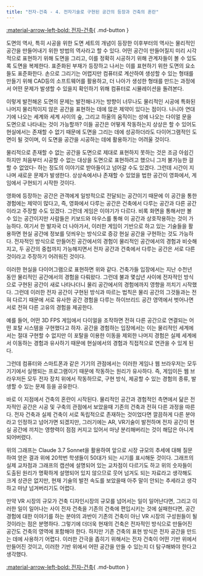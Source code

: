 ```yaml
---
title: "전자-건축 - 4. 전자기술로 구현된 공간의 등장과 건축의 혼란"
---
```


[:material-arrow-left-bold: 전자-건축](../index.md){ .md-button }

도면의 역사, 특히 시공을 위한 도면 세트의 개념이 등장한 이후부터의 역사는 물리적인 공간을 만들어내기 위한 방법의 역사라고 할 수 있다. 어떤 공간이 만들어질지 미리 시각적으로 표현하기 위해 도면을 그리고, 이를 정확히 시공하기 위해 관계자들이 볼 수 있도록 도면을 복제한다. 표준화된 부재가 등장하고 나서는 이를 표현하기 위한 도면의 요소들도 표준화한다. 손으로 그리기는 어렵지만 컴퓨터로 계산하여 생성할 수 있는 형태를 만들기 위해 CAD등의 소프트웨어를 활용하고, 더 나아가 생성한 형태를 만드는 과정에서 어떤 문제가 발생할 수 있을지 확인하기 위해 컴퓨터로 시뮬레이션을 돌려본다.

이렇게 발전해온 도면의 문제는 발전해나가는 방향이 너무나도 물리적인 시공에 특화된 나머지 물리적이지 않은 공간을 표현하는 데에 많은 제약이 있다는 점이다. 나니아 연대기에 나오는 세계와 세계 사이의 숲, 그리고 하울의 움직이는 성에 나오는 다이얼 문을 도면으로 나타내는 것이 가능할까? 이들 공간은 어떻게 작동하는지 상상은 할 수 있어도 현실에서는 존재할 수 없기 때문에 도면을 그리는 데에 성공하더라도 다이어그램적인 도면이 될 것이며, 이 도면을 공간을 시공하는 데에 활용하기는 어려울 것이다.

물리적으로 존재할 수 없는 공간을 도면으로 제대로 표현하지 못하는 것은 조금 아쉽긴 하지만 처음부터 시공할 수 없는 대상을 도면으로 표현하려고 했으니 그저 불가능한 걸 할 수 없었다- 하는 정도의 이야기로 받아들이고 넘어갈 수도 있겠다. 그런데 시간이 지나며 새로운 문제가 발생한다. 상상속에서나 존재할 수 있었을 법한 공간이 영화에서, 게임에서 구현되기 시작한 것이다.

영화에 등장하는 공간은 관객에게 일방적으로 전달되는 공간이기 때문에 이 공간을 통한 경험에는 제약이 많다고, 즉, 영화에서 다루는 공간은 건축에서 다루는 공간과 다른 공간이라고 주장할 수도 있겠다. 그런데 게임은 이야기가 다르다. 비록 화면을 통해서만 볼 수 있는 공간이지만 사람들은 키보드와 마우스를 통해 이 공간과 상호작용하는 것이 가능하다. 여기서 한 발자국 더 나아가서, 이러한 게임이 기반으로 하고 있는 기술들을 활용하면 현실 공간에 정보를 덧씌우는 방식으로 증강 현실 공간을 구현하는 것도 가능하다. 전자적인 방식으로 만들어진 공간에서의 경험이 물리적인 공간에서의 경험과 비슷해지고, 두 공간의 중첩까지 가능해지면서 전자 공간과 건축에서 다루는 공간은 서로 다른 것이라고 주장하기 어려워진 것이다.

이러한 현실을 다이어그램으로 표현하면 위와 같다. 건축가들 입장에서는 지난 수천년 동안 물리적인 공간에서의 경험을 다뤄왔다. 그런데 불과 몇십년 사이에 전자적인 방식으로 구현된 공간이 새로 나타나더니 물리 공간에서의 경험에까지 영향을 끼치기 시작했다. 그런데 이러한 전자 공간이 구현된 방식과 따르는 법칙은 물리 공간의 그것들과는 전혀 다르기 때문에 서로 유사한 공간 경험을 다루는 하이브리드 공간 영역에서 벗어나면 서로 전혀 다른 고유의 경험을 제공한다.

예를 들어, 어떤 3D FPS 게임에서 다이얼을 조작하면 전혀 다른 공간으로 연결되는 어떤 포탈 시스템을 구현했다고 하자. 공간을 경험하는 입장에서는 이는 물리적인 세계에서는 절대 구현할 수 없지만 이 포탈을 이용한 이동을 제외한 나머지 경험은 실제 세계에서 이동하는 경험과 유사하기 때문에 현실에서의 경험과 직접적으로 연관을 수 있게 된다.

그런데 컴퓨터와 스마트폰과 같은 기기의 관점에서는 이러한 게임나 웹 브라우저는 모두 기기에서 실행되는 프로그램이기 때문에 작동하는 원리가 유사하다. 즉, 게임이든 웹 브라우저든 모두 전자 장치 위에서 작동하므로, 구현 방식, 제공할 수 있는 경험의 종류, 발생할 수 있는 문제 등을 공유한다.

바로 이 지점에서 건축의 혼란이 시작된다. 물리적인 공간과 경험적인 측면에서 닮은 전자적인 공간은 시공 및 구축의 관점에서 보았을때 기존의 건축과 전혀 다른 과정을 따른다. 전자 건축과 실제 건축이 서로 독립적으로 존재하는 것이었다면 깔끔하게 다른 분야라고 인정하고 넘어가면 되겠지만, 그러기에는 AR, VR기술이 발전하며 전자 공간이 현실 공간에 끼치는 영향력이 점점 커지고 있어서 마냥 분리해버리는 것이 해답은 아니게 되어버렸다.

위의 그래프는 Claude 3.7 Sonnet을 활용하여 앞으로 시장 규모의 추세에 대해 질문하여 얻은 결과 위에 20학번 학생들이 50대가 되는 시기를 표시해둔 것이다. 그래프의 실제 교차점과 그래프의 캡션에 설명되어 있는 교차점이 다르기도 하고 위의 숫자들이 도출된 원리가 명확하게 설명되어 있지 않으므로 웃어 넘겨도 되는 자료라고 생각해도 크게 상관은 없지만, 현재 기술의 발전 속도를 보았을때 아주 말이 안되는 추세라고 생각하고 마냥 넘겨버리기도 어렵다.

만약 VR 시장의 규모가 건축 디자인시장의 규모를 넘어서는 일이 일어난다면, 그리고 이러한 일이 일어나는 사이 전자 건축을 기존의 건축에 편입시키는 것에 실패한다면, 공간 경험에 대한 이야기를 하는 분야의 과반이 기존의 건축이 아닌 VR 시장의 구성원들이 될 것이라는 점은 분명하다. 그렇기에 더더욱 현재의 건축은 전자적인 방식으로 만들어진 공간도 건축의 영역에 포함해야 한다.
하지만 기존 건축의 표현 방식은 전자 공간을 만드는 데에 사용하기 어렵다. 이러한 간극을 좁히기 위해서는 전자 건축이 어떤 기반 위에서 만들어진 것이고, 이러한 기반 위에서 어떤 공간을 만들 수 있는지 더 탐구해봐야 한다고 생각했다.

[:material-arrow-left-bold: 전자-건축](../index.md){ .md-button }
